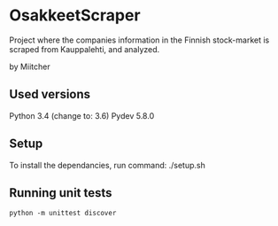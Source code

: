 # OsakkeetScraper
Project where the companies information in the Finnish stock-market is scraped from Kauppalehti, and analyzed.

by Miitcher

## Used versions
Python 3.4 (change to: 3.6)
Pydev 5.8.0

## Setup
To install the dependancies, run command:
    ./setup.sh

## Running unit tests
    python -m unittest discover